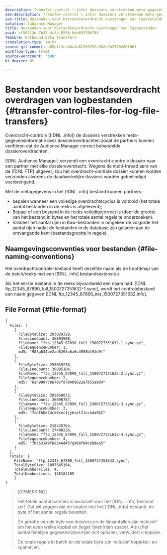 ```yaml
---
description: Transfer-control (.info) dossiers verstrekken meta-gegevensinformatie over dossieroverdrachten zodat de partners kunnen verifiëren dat de Audience Manager correct behandelde dossieroverdrachten.
seo-description: Transfer-control (.info) dossiers verstrekken meta-gegevensinformatie over dossieroverdrachten zodat de partners kunnen verifiëren dat de Audience Manager correct behandelde dossieroverdrachten.
seo-title: Bestanden voor bestandsoverdracht overdragen van logbestanden
solution: Audience Manager
title: Bestanden voor bestandsoverdracht overdragen van logbestanden
uuid: ef58213e-7b37-4c5a-8556-0de695706793
feature: Outbound Data Transfers
translation-type: tm+mt
source-git-commit: e05eff3cc04e4a82399752c862e2b2370286f96f
workflow-type: tm+mt
source-wordcount: '308'
ht-degree: 0%

---
```



# Bestanden voor bestandsoverdracht overdragen van logbestanden {#transfer-control-files-for-log-file-transfers}

Overdracht-controle ([!DNL .info]) de dossiers verstrekken meta-gegevensinformatie over dossieroverdrachten zodat de partners kunnen verifiëren dat de Audience Manager correct behandelde dossieroverdrachten.

[!DNL Audience Manager] verzendt een overdracht-controle dossier naar een partner met elke dossieroverdracht. Wegens de multi-thread aard van de [!DNL FTP] uitgever, zou het overdracht-controle dossier kunnen worden verzonden alvorens de daadwerkelijke dossiers worden gebeëindigd overbrengend.

Met de metagegevens in het [!DNL .info] bestand kunnen partners:

* bepalen wanneer een volledige overdrachtscyclus is voltooid (het totale aantal bestanden in de reeks is afgeleverd);
* Bepaal of een bestand in de reeks volledig/correct is (door de grootte van het bestand in bytes en het totale aantal regels te onderzoeken).
* Valideer het aantal rijen in Raw-bestanden in omgekeerde volgorde het aantal rijen nadat de bestanden in de database zijn geladen aan de ontvangende kant (bestandsgrootte in regels).

## Naamgevingsconventies voor bestanden {#file-naming-conventions}

Het overdrachtcontrole-bestand heeft dezelfde naam als de hoofdmap van de batch/reeks met een [!DNL .info] bestandsextensie.s

Als het eerste bestand in de reeks bijvoorbeeld een naam had: [!DNL ftp_12345_67890_full_1500727351632-1.sync], wordt het controlebestand een naam gegeven [!DNL ftp_12345_67890_iter_1500727351632.info].

## File Format {#file-format}

```
{
  Files: [
    {
      FileByteSize: 293029329,
      FileLineCount: 36893908,
      FileName: "ftp_12345_67890_full_1500727351632-1.sync.gz",
      FileSequenceNumber: 1,
      md5: "983g634be2ad5263c6a6c4958bf61d9f"
    },
    {
      FileByteSize: 293039238,
      FileLineCount: 36895184,
      FileName: "ftp_12345_67890_full_1500727351632-2.sync.gz",
      FileSequenceNumber: 2,
      md5: "6sn9907c8e78cfd78409622e7b55a984"
    },
    {
      FileByteSize: 293050833,
      FileLineCount: 36896787,
      FileName: "ftp_12345_67890_full_1500727351632-3.sync.gz",
      FileSequenceNumber: 3,
      md5: "7cdfb8e74cd6cec1jy6vel21ccb4a962"
    },
    {
      FileByteSize: 218425764,
      FileLineCount: 27498226,
      FileName: "ftp_12345_67890_full_1500727351632-4.sync.gz",
      FileSequenceNumber: 4,
      md5: "7hs53149f8a2444457g968f04cbbdee5"
    }
  ],
  Totals: {
    FileName: "ftp_12345_67890_full_1500727351632.sync",
    TotalByteSize: 1097545164,
    TotalNumberFiles: 4,
    TotalNumberLines: 138184105
    }
}
```

>[OPMERKING]
>
> Het totale aantal batches is exclusief voor het [!DNL .info] bestand zelf. Dat wil zeggen dat de totalen niet het [!DNL .info] bestand, de byte of het aantal regels bevatten.
>
> De grootte van de byte van dossiers en de lijnaantallen zijn inclusief om het even welke kopbal en (lege) lijnen/rijen spacer. Als u het aantal feitelijke gegevenslijnen/rijen wilt ophalen, verwijdert u koppen.
>
> De totale regels in batch en de totale byte zijn inclusief koptekst- en spatietijen.